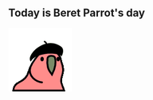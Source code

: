 <h2>Today is Beret Parrot's day</h2><img src="https://raw.githubusercontent.com/jmhobbs/cultofthepartyparrot.com/master/parrots/hd/beretparrot.gif" />